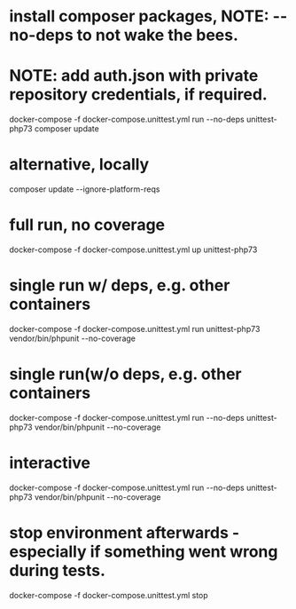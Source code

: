 
# install composer packages, NOTE: --no-deps to not wake the bees.
# NOTE: add auth.json with private repository credentials, if required.
docker-compose -f docker-compose.unittest.yml run --no-deps unittest-php73 composer update

# alternative, locally
composer update --ignore-platform-reqs

# full run, no coverage
docker-compose -f docker-compose.unittest.yml up unittest-php73

# single run w/ deps, e.g. other containers
docker-compose -f docker-compose.unittest.yml run unittest-php73 vendor/bin/phpunit --no-coverage

# single run(w/o deps, e.g. other containers
docker-compose -f docker-compose.unittest.yml run --no-deps unittest-php73 vendor/bin/phpunit --no-coverage

# interactive
docker-compose -f docker-compose.unittest.yml run --no-deps unittest-php73 vendor/bin/phpunit --no-coverage

# stop environment afterwards - especially if something went wrong during tests.
docker-compose -f docker-compose.unittest.yml stop
